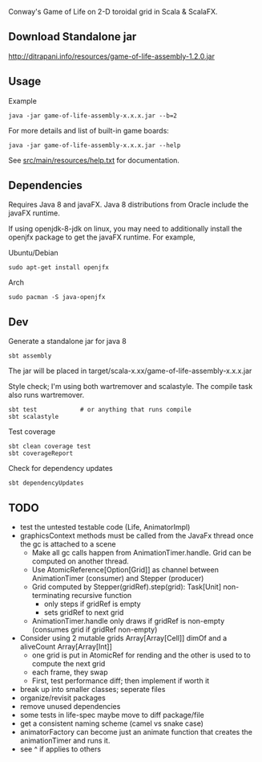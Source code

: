 Conway's Game of Life on 2-D toroidal grid in Scala & ScalaFX.


Download Standalone jar
-----------------------

<http://ditrapani.info/resources/game-of-life-assembly-1.2.0.jar>


Usage
-----

Example

    java -jar game-of-life-assembly-x.x.x.jar --b=2

For more details and list of built-in game boards:

    java -jar game-of-life-assembly-x.x.x.jar --help

See
[src/main/resources/help.txt](https://github.com/lj-ditrapani/game-of-life-scala/blob/master/src/main/resources/help.txt)
for documentation.


Dependencies
------------

Requires Java 8 and javaFX.
Java 8 distributions from Oracle include the javaFX runtime.

If using openjdk-8-jdk on linux, you may need to additionally install
the openjfx package to get the javaFX runtime.  For example,

Ubuntu/Debian

    sudo apt-get install openjfx

Arch

    sudo pacman -S java-openjfx


Dev
---

Generate a standalone jar for java 8

    sbt assembly

The jar will be placed in target/scala-x.xx/game-of-life-assembly-x.x.x.jar

Style check; I'm using both wartremover and scalastyle.
The compile task also runs wartremover.

    sbt test            # or anything that runs compile
    sbt scalastyle

Test coverage

    sbt clean coverage test
    sbt coverageReport

Check for dependency updates

    sbt dependencyUpdates


TODO
----

- test the untested testable code (Life, AnimatorImpl)
- graphicsContext  methods must be called from the JavaFx thread once the gc is attached to a scene
    - Make all gc calls happen from AnimationTimer.handle.  Grid can be computed on another thread.
    - Use AtomicReference[Option[Grid]] as channel between AnimationTimer (consumer) and Stepper (producer)
    - Grid computed by Stepper(gridRef).step(grid): Task[Unit] non-terminating recursive function
        - only steps if gridRef is empty
        - sets gridRef to next grid
    - AnimationTimer.handle only draws if gridRef is non-empty (consumes grid if gridRef non-empty)
- Consider using 2 mutable grids Array[Array[Cell]] dimOf and a aliveCount Array[Array[Int]]
    - one grid is put in AtomicRef for rending and the other is used to to compute the next grid
    - each frame, they swap
    - First, test performance diff; then implement if worth it
- break up into smaller classes; seperate files
- organize/revisit packages
- remove unused dependencies
- some tests in life-spec maybe move to diff package/file
- get a consistent naming scheme (camel vs snake case)
- animatorFactory can become just an animate function that creates the animationTimer and runs it.
- see ^ if applies to others
